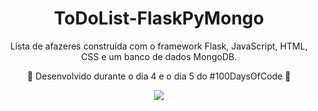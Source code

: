 <h1 align="center">ToDoList-FlaskPyMongo</h1>
<p align="center">Lista de afazeres construída com o framework Flask, JavaScript, HTML, CSS e um banco de dados MongoDB.</p>
<p align="center">🚀 Desenvolvido durante o dia 4 e o dia 5 do #100DaysOfCode 🚀</p>
<p align="center">
<img src="https://user-images.githubusercontent.com/62943499/114322465-cef92980-9af6-11eb-9332-368fd5cb3031.png" align="center">
</p>
